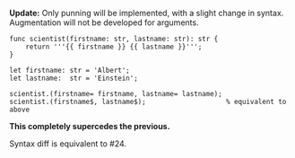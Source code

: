 **Update:** Only punning will be implemented, with a slight change in syntax. Augmentation will not be developed for arguments.

```cp
func scientist(firstname: str, lastname: str): str {
	return '''{{ firstname }} {{ lastname }}''';
}

let firstname: str = 'Albert';
let lastname:  str = 'Einstein';

scientist.(firstname= firstname, lastname= lastname);
scientist.(firstname$, lastname$);                    % equivalent to above
```

**This completely supercedes the previous.**

Syntax diff is equivalent to #24.
